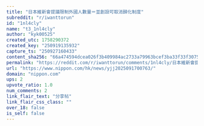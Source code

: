 ```yaml
---
title: "日本維新會提議限制外國人數量＝並創設可取消歸化制度"
subreddit: "r/iwanttorun"
id: "1nl4cly"
name: "t3_1nl4cly"
author: "kyk00525"
created_utc: 1758290372
created_key: "250919135932"
capture_ts: "250927160433"
content_sha256: "66a474594dcea026f3b409984ac2733a79963bcef3ba33f33f3075bc2d8b9cb4"
permalink: "https://reddit.com/r/iwanttorun/comments/1nl4cly/日本維新會提議限制外國人數量並創設可取消歸化制度/"
url: "https://www.nippon.com/hk/news/yjj2025091700763/"
domain: "nippon.com"
ups: 2
upvote_ratio: 1.0
num_comments: 2
link_flair_text: "分享帖"
link_flair_css_class: ""
over_18: false
is_self: false
---
```


